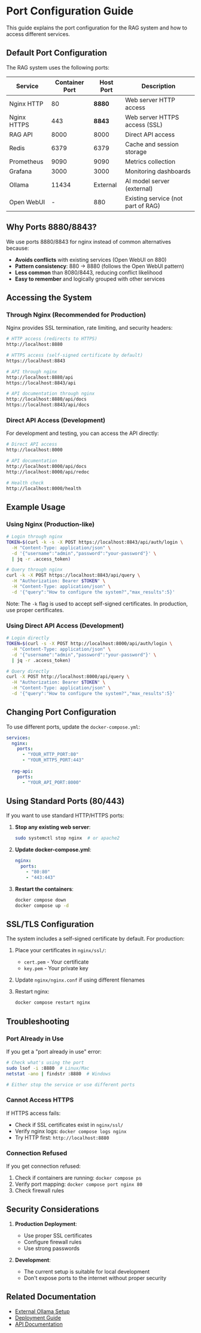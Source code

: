 # Port Configuration Guide

This guide explains the port configuration for the RAG system and how to access different services.

## Default Port Configuration

The RAG system uses the following ports:

| Service | Container Port | Host Port | Description |
|---------|---------------|-----------|-------------|
| Nginx HTTP | 80 | **8880** | Web server HTTP access |
| Nginx HTTPS | 443 | **8843** | Web server HTTPS access (SSL) |
| RAG API | 8000 | 8000 | Direct API access |
| Redis | 6379 | 6379 | Cache and session storage |
| Prometheus | 9090 | 9090 | Metrics collection |
| Grafana | 3000 | 3000 | Monitoring dashboards |
| Ollama | 11434 | External | AI model server (external) |
| Open WebUI | - | 880 | Existing service (not part of RAG) |

## Why Ports 8880/8843?

We use ports 8880/8843 for nginx instead of common alternatives because:
- **Avoids conflicts** with existing services (Open WebUI on 880)
- **Pattern consistency**: 880 → 8880 (follows the Open WebUI pattern)
- **Less common** than 8080/8443, reducing conflict likelihood
- **Easy to remember** and logically grouped with other services

## Accessing the System

### Through Nginx (Recommended for Production)

Nginx provides SSL termination, rate limiting, and security headers:

```bash
# HTTP access (redirects to HTTPS)
http://localhost:8880

# HTTPS access (self-signed certificate by default)
https://localhost:8843

# API through nginx
http://localhost:8880/api
https://localhost:8843/api

# API documentation through nginx
http://localhost:8880/api/docs
https://localhost:8843/api/docs
```

### Direct API Access (Development)

For development and testing, you can access the API directly:

```bash
# Direct API access
http://localhost:8000

# API documentation
http://localhost:8000/api/docs
http://localhost:8000/api/redoc

# Health check
http://localhost:8000/health
```

## Example Usage

### Using Nginx (Production-like)

```bash
# Login through nginx
TOKEN=$(curl -k -s -X POST https://localhost:8843/api/auth/login \
  -H "Content-Type: application/json" \
  -d '{"username":"admin","password":"your-password"}' \
  | jq -r .access_token)

# Query through nginx
curl -k -X POST https://localhost:8843/api/query \
  -H "Authorization: Bearer $TOKEN" \
  -H "Content-Type: application/json" \
  -d '{"query":"How to configure the system?","max_results":5}'
```

Note: The `-k` flag is used to accept self-signed certificates. In production, use proper certificates.

### Using Direct API Access (Development)

```bash
# Login directly
TOKEN=$(curl -s -X POST http://localhost:8000/api/auth/login \
  -H "Content-Type: application/json" \
  -d '{"username":"admin","password":"your-password"}' \
  | jq -r .access_token)

# Query directly
curl -X POST http://localhost:8000/api/query \
  -H "Authorization: Bearer $TOKEN" \
  -H "Content-Type: application/json" \
  -d '{"query":"How to configure the system?","max_results":5}'
```

## Changing Port Configuration

To use different ports, update the `docker-compose.yml`:

```yaml
services:
  nginx:
    ports:
      - "YOUR_HTTP_PORT:80"
      - "YOUR_HTTPS_PORT:443"
  
  rag-api:
    ports:
      - "YOUR_API_PORT:8000"
```

## Using Standard Ports (80/443)

If you want to use standard HTTP/HTTPS ports:

1. **Stop any existing web server**:
   ```bash
   sudo systemctl stop nginx  # or apache2
   ```

2. **Update docker-compose.yml**:
   ```yaml
   nginx:
     ports:
       - "80:80"
       - "443:443"
   ```

3. **Restart the containers**:
   ```bash
   docker compose down
   docker compose up -d
   ```

## SSL/TLS Configuration

The system includes a self-signed certificate by default. For production:

1. Place your certificates in `nginx/ssl/`:
   - `cert.pem` - Your certificate
   - `key.pem` - Your private key

2. Update `nginx/nginx.conf` if using different filenames

3. Restart nginx:
   ```bash
   docker compose restart nginx
   ```

## Troubleshooting

### Port Already in Use

If you get a "port already in use" error:

```bash
# Check what's using the port
sudo lsof -i :8880  # Linux/Mac
netstat -ano | findstr :8880  # Windows

# Either stop the service or use different ports
```

### Cannot Access HTTPS

If HTTPS access fails:
- Check if SSL certificates exist in `nginx/ssl/`
- Verify nginx logs: `docker compose logs nginx`
- Try HTTP first: `http://localhost:8880`

### Connection Refused

If you get connection refused:
1. Check if containers are running: `docker compose ps`
2. Verify port mapping: `docker compose port nginx 80`
3. Check firewall rules

## Security Considerations

1. **Production Deployment**:
   - Use proper SSL certificates
   - Configure firewall rules
   - Use strong passwords

2. **Development**:
   - The current setup is suitable for local development
   - Don't expose ports to the internet without proper security

## Related Documentation

- [External Ollama Setup](external_ollama_setup.md)
- [Deployment Guide](deployment_guide.md)
- [API Documentation](api_documentation.md)